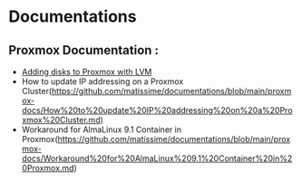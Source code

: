 # Documentations

## Proxmox Documentation :
- [Adding disks to Proxmox with LVM](https://github.com/matissime/documentations/blob/main/proxmox-docs/Adding%20disks%20to%20Proxmox%20with%20LVM.md)
- How to update IP addressing on a Proxmox Cluster(https://github.com/matissime/documentations/blob/main/proxmox-docs/How%20to%20update%20IP%20addressing%20on%20a%20Proxmox%20Cluster.md)
- Workaround for AlmaLinux 9.1 Container in Proxmox(https://github.com/matissime/documentations/blob/main/proxmox-docs/Workaround%20for%20AlmaLinux%209.1%20Container%20in%20Proxmox.md)
